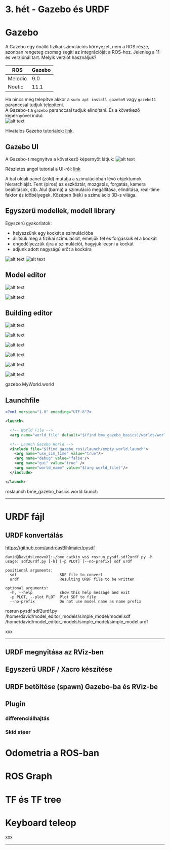 [//]: # (Image References)

[image1]: ./assets/gazebo_1.png "Gazebo"
[image2]: ./assets/gazebo_2.png "Gazebo"
[image3]: ./assets/gazebo_3.png "Gazebo"
[image4]: ./assets/gazebo_4.png "Gazebo"
[image5]: ./assets/gazebo_5.png "Gazebo"
[image6]: ./assets/gazebo_6.png "Gazebo"
[image7]: ./assets/gazebo_7.png "Gazebo"
[image8]: ./assets/gazebo_8.png "Gazebo"
[image9]: ./assets/gazebo_9.png "Gazebo" 
[image10]: ./assets/gazebo_10.png "Gazebo" 
[image11]: ./assets/gazebo_11.png "Gazebo" 
[image12]: ./assets/gazebo_12.png "Gazebo" 
[image13]: ./assets/gazebo_13.png "Gazebo" 
[image14]: ./assets/gazebo_14.png "Gazebo" 


# 3. hét - Gazebo és URDF


# Gazebo

A Gazebo egy önálló fizikai szimulációs környezet, nem a ROS része, azonban rengeteg csomag segíti az integrációját a ROS-hoz. Jelenleg a 11-es verziónál tart. Melyik verziót használjuk?

| ROS     | Gazebo |
|---------|--------|
| Melodic | 9.0    |
| Noetic  | 11.1   |

Ha nincs még telepítve akkor a `sudo apt install gazebo9` vagy `gazebo11` paranccsal tudjuk telepíteni.  
A Gazebo-t a `gazebo` paranccsal tudjuk elindítani. És a következő képernyővel indul:  
![alt text][image1]

Hivatalos Gazebo tutorialok: [link](http://gazebosim.org/tutorials).

## Gazebo UI
A Gazebo-t megnyitva a következő képernyőt látjuk:
![alt text][image2]

Részletes angol tutorial a UI-ról: [link](http://gazebosim.org/tutorials?cat=guided_b&tut=guided_b2)

A bal oldali panel (zöld) mutatja a szimulációban lévő objektumok hierarchiáját.
Fent (piros) az eszköztár, mozgatás, forgatás, kamera beállítások, stb.
Alul (barna) a szimuláció megállítása, elindítása, real-time faktor és időbélyegek.
Középen (kék) a szimuláció 3D-s világa.

## Egyszerű modellek, modell library

Egyszerű gyakorlatok:
- helyezzünk egy kockát a szimulációba
- állítsuk meg a fizikai szimulációt, emeljük fel és forgassuk el a kockát
- engedélyezzük újra a szimulációt, hagyjuk leesni a kockát
- adjunk adott nagyságú erőt a kockára

![alt text][image3]
![alt text][image4]

## Model editor

![alt text][image6]

![alt text][image5]

## Building editor

![alt text][image7]

![alt text][image8]

![alt text][image9]

![alt text][image10]

![alt text][image11]

![alt text][image12]

gazebo MyWorld.world





## Launchfile

```xml
<?xml version="1.0" encoding="UTF-8"?>

<launch>

  <!-- World File -->
  <arg name="world_file" default="$(find bme_gazebo_basics)/worlds/world_modified.world"/>

  <!-- Launch Gazebo World -->
  <include file="$(find gazebo_ros)/launch/empty_world.launch">
    <arg name="use_sim_time" value="true"/>
    <arg name="debug" value="false"/>
    <arg name="gui" value="true" />
    <arg name="world_name" value="$(arg world_file)"/>
  </include>

</launch>
```

roslaunch bme_gazebo_basics world.launch

---

# URDF fájl

## URDF konvertálás

https://github.com/andreasBihlmaier/pysdf

```console
david@DavidsLenovoX1:~/bme_catkin_ws$ rosrun pysdf sdf2urdf.py -h
usage: sdf2urdf.py [-h] [-p PLOT] [--no-prefix] sdf urdf

positional arguments:
  sdf                   SDF file to convert
  urdf                  Resulting URDF file to be written

optional arguments:
  -h, --help            show this help message and exit
  -p PLOT, --plot PLOT  Plot SDF to file
  --no-prefix           Do not use model name as name prefix
```

rosrun pysdf sdf2urdf.py /home/david/model_editor_models/simple_model/model.sdf /home/david/model_editor_models/simple_model/simple_model.urdf

xxx

---

## URDF megnyitása az RViz-ben


## Egyszerű URDF / Xacro készítése


## URDF betöltése (spawn) Gazebo-ba és RViz-be

## Plugin

### differenciálhajtás

### Skid steer

# Odometria a ROS-ban

# ROS Graph

# TF és TF tree

# Keyboard teleop



xxx

---








